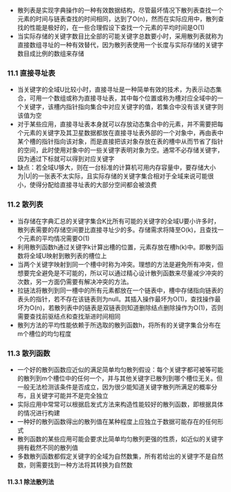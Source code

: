 - 散列表是实现字典操作的一种有效数据结构，尽管最坏情况下散列表查找一个元素的时间与链表查找的时间相同，达到了O(n)，然而在实际应用中，散列查找的性能是极好的，在一些合理假设下查找一个元素的平均时间是O(1)
- 当实际存储的关键字数目比全部的可能关键字总数要小时，采用散列表就称为直接数组寻址的一种有效替代，因为散列表使用一个长度与实际存储的关键字数目成比例的数组来存储

### 11.1 直接寻址表

- 当关键字的全域U比较小时，直接寻址是一种简单有效的技术，为表示动态集合，可用一个数组或称为直接寻址表，其中每个位置或称为槽对应全域中的一个关键字，该槽内指针指向集合中对应关键字的值，若集合中没有该关键字则该值为空
- 对于某些应用，直接寻址表本身就可以存放动态集合中的元素，并不需要把每个元素的关键字及其卫星数据都放在直接寻址表外部的一个对象中，再由表中某个槽的指针指向该对象，而是直接把该对象存放在表的槽中从而节省了指针的空间，此时使用对象中的一些关键字表明对象为空。通常不必存储关键字，因为通过下标就可以得到对应关键字
- 缺点：若全域U够大，则在一台标准的计算机可用内存容量中，要存储大小为|U|的一张表不太实际，且实际存储的关键字集合相对于全域来说可能很小，使得分配给直接寻址表的大部分空间都会被浪费

### 11.2 散列表

- 当存储在字典汇总的关键字集合K比所有可能的关键字的全域U要小许多时，散列表需要的存储空间要比直接寻址少的多。存储需求将降至O(k)，且查找一个元素的平均情况需要O(1)
- 利用散列函数h通过关键字k计算出槽的位置，元素存放在槽h(k)中。即散列函数将全域U映射到散列表的槽位上
- 当两个关键字映射到同一个槽中时称为冲突。理想的方法是避免所有冲突，但想要完全避免是不可能的，所以可以通过精心设计散列函数来尽量减少冲突的次数，另一方面仍需要有解决冲突的方法。
- 拉链法将散列到同一槽中的所有元素都放在一个链表中，槽中存储指向链表的表头的指针，若不存在该链表则为null。其插入操作最坏为O(1)，查找操作最坏为O(n)，若散列表中的链表是双链表则知道删除结点删除操作为O(1)，否则需要查找前驱结点和查找渐进时间相同
- 散列方法的平均性能依赖于所选取的散列函数h，将所有的关键字集合分布在m个槽位的均匀程度

### 11.3 散列函数

- 一个好的散列函数应近似的满足简单均匀散列假设：每个关键字都可被等可能的散列到m个槽位中的任何一个，并与其他关键字已散列到哪个槽位无关。但一般无法检测该条件是否成立，因为很少能知道关键字散列所满足的概率分布，且关键字可能并不是完全独立
- 实际应用中常常可以根据启发式方法来构造性能较好的散列函数，即根据具体的情况进行构建
- 一种好的散列函数得出的散列值在某种程度上应独立于数据可能存在的任何形式
- 散列函数的某些应用可能会要求比简单均匀散列更强的性质，如近似的关键字拥有截然不同的散列值
- 多数散列函数都假定关键字的全域为自然数集，所有若给出的关键字不是自然数，则需要找到一种方法将其转换为自然数

#### 11.3.1 除法散列法

